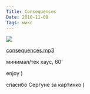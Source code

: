 ```yaml
---
Title: Consequences
Date: 2010-11-09
Tags: микс
---
```


<div class="text"><p><img src="http://dl.dropbox.com/u/140528/consequences.jpg" /></p>
<p><a href="http://dl.dropbox.com/u/140528/consequences.mp3">consequences.mp3</a></p>
<p>минимал/тек хаус, 60'</p>
<p>enjoy )</p>
<p>спасибо Сергуне за картинко )</p></div>